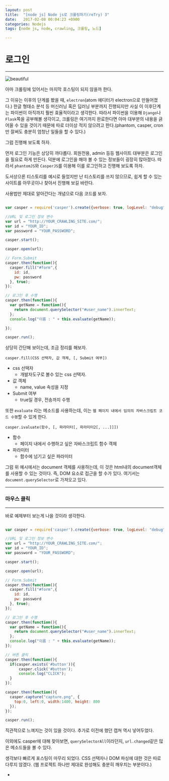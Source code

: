 ```yaml
---
layout: post
title:  "[node js] Node js로 크롤링하기(reTry) 3"
date:   2017-02-08 00:04:23 +0900
categories: Nodejs
tags: [node js, node, crawling, 크롤링, 노드]

---
```


# 로그인

---

![beautiful](http://farm5.static.flickr.com/4089/5061528905_13d8d546b8_z.jpg)

아마 크롤링에 있어서는 마지막 호스팅이 되지 않을까 한다.

그 이유는 이후의 단계를 봤을 때, `electron`(atom 에디터가 electron으로 만들어졌다.) 한글 형태소 분석 등 머신러닝 혹은 딥러닝 부분까지 진행되지만 사실 이 이후단계는 파이썬이 아직까지 훨씬 효율적이라고 생각한다. 따라서 파이썬을 이용해 `Django`나 `Flask`쪽을 공부해볼 생각이고, 크롤링은 여기까지 완료한다면 아마 대부분의 내용을 긁어올 수 있을 것이기 때문에 따로 더이상 적지 않으려고 한다.(phantom, casper, cron 만 잘써도 충분히 엄청난 일들을 할 수 있다.)

그럼 진행해 보도록 하자.

먼저 로그인 기능은 상당히 까다롭다. 회원전용, admin 등등 웹사이트 대부분은 로그인을 필요로 하게 만든다. 덕분에 로그인을 해야 볼 수 있는 정보들이 굉장히 많아졌다. 따라서 `phantomJS`와 `CasperJS`를 이용해 이를 로그인하고 진행해 보도록 하자.

도서상으론 티스토리를 예시로 들었지만 난 티스토리를 쓰지 않으므로, 쉽게 할 수 있는 사이트를 아무곳이나 찾아서 진행해 보길 바란다.

사용법만 제대로 알아간다는 개념으로 다음 코드를 보자.

``` javascript

var casper = require('casper').create({verbose: true, logLevel: "debug"});

//URL 및 로그인 정보 변수
var url = "http://YOUR_CRAWLING_SITE.com/";
var id = "YOUR_ID";
var password = "YOUR_PASSWORD";

casper.start();

casper.open(url);

// Form.Submit
casper.then(function(){
  casper.fill("#form",{
    id: id,
    pw: password
  }, true);
});

// 로그인 후 수행
casper.then(function(){
  var getName = function(){
    return document.querySelector("#user_name").innerText;
  };
  console.log("이름 : " + this.evaluate(getName));

});

casper.run();

```

상당히 간단해 보이는데, 조금 정리를 해보자.

`casper.fill(CSS 선택자, 값 객체, [, Submit 여부])`

* css 선택자
  - 개발자도구로 볼수 있는 css 선택자.
* 값 객체
  - name, value 속성을 지정
* Submit 여부
  - true일 경우, 전송까지 수행

또한 `evaluate` 라는 메소드를 사용하는데, 이는 `웹 페이지 내에서 임의의 자바스크립트 코드 수행`할 수 있게 한다.

`casper.ivaluate(함수, [, 파라미터[, 파라미터2[, ...]]])`

* 함수
  - 페이지 내에서 수행하고 싶은 자바스크립트 함수 객체
* 파라미터
  - 함수에 넘기고 싶은 파라미터

그럼 위 예시에서는 document 객체를 사용하는데, 이 것은 html내의 document객체를 사용할 수 있는 것이다. 즉, DOM 요소로 접근을 할 수가 있다. 여기서는 `document.querySelector`로 가져오고 있다.

---

### 마우스 클릭

---

바로 예제부터 보는게 나을 것이라 생각한다.

``` javascript

var casper = require('casper').create({verbose: true, logLevel: "debug"});

//URL 및 로그인 정보 변수
var url = "http://YOUR_CRAWLING_SITE.com/";
var id = "YOUR_ID";
var password = "YOUR_PASSWORD";

casper.start();

casper.open(url);

// Form.Submit
casper.then(function(){
  casper.fill("#form",{
    id: id,
    pw: password
  }, true);
});

// 로그인 후 수행
casper.then(function(){
  var getName = function(){
    return document.querySelector("#user_name").innerText;
  };
  console.log("이름 : " + this.evaluate(getName));
});

// 버튼 클릭
casper.then(function(){
  if(casper.exists('#button')){
      casper.click('#button');
      console.log("CLICK");
  }
});

casper.then(function(){
  casper.capture("capture.png", {
    top:0, left:0, width:1400, height: 800
  });
});

casper.run();

```

직관적으로 느껴지는 것이 있을 것이다. 추가로 이전에 했던 캡쳐 역시 넣어두었다.

이외에도 casper에 대해 찾아보면, `querySelectorAll`이라던지, `url.changed`같은 많은 메소드들을 볼 수 있다.

생각보다 빠르게 포스팅이 마무리 되었다. CSS 선택자나 DOM 파싱에 대한 것은 따로 다루지 않겠다. (웹 프로젝트 하나만 제대로 완성해도 충분히 깨우치는 부분이다.)











-

